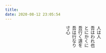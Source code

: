 ```yaml
---
title:
date: 2020-08-12 23:05:54
---
```


<div class="jp">
人は人
<br>
吾はわれ也
<br>
とにかくに
<br>
吾行く道を
<br>
吾は行なり
<br>
寸心
</div>
<style>
div.jp {
  margin: auto;
  font-family: "MS MinCho";
  writing-mode: vertical-rl;
}    
</style>